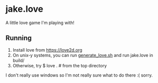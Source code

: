 # jake.love
A little love game I'm playing with!

## Running

1. Install love from https://love2d.org
2. On unix-y systems, you can run [generate_love.sh](generate_love.sh) and run jake.love in build/
3. Otherwise, try
    $ love . # from the top directory
    
I don't really use windows so I'm not really sure what to do there :( sorry.
